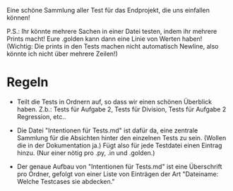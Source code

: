 Eine schöne Sammlung aller Test für das Endprojekt, die uns einfallen können!

P.S.: Ihr könnte mehrere Sachen in einer Datei testen, indem ihr mehrere Prints macht! Eure .golden kann dann eine Linie von Werten haben! (Wichtig: Die prints in den Tests machen nicht automatisch Newline, also könnte ich nicht über mehrere Zeilen!)

# Regeln

- Teilt die Tests in Ordnern auf, so dass wir einen schönen Überblick haben. Z.b.: Tests für Aufgabe 2, Tests für Division, Tests für Aufgabe 2 Regression, etc..

- Die Datei "Intentionen für Tests.md" ist dafür da, eine zentrale Sammlung für die Absichten hinter den einzelnen Tests zu sein. (Wollen die in der Dokumentation ja.)
  Fügt also für jede Testdatei einen Eintrag hinzu. (Nur einer nötig pro .py, .in und .golden.)

- Der genaue Aufbau von "Intentionen für Tests.md" ist eine Überschrift pro Ordner, gefolgt von einer Liste von Einträgen der Art "Dateiname: Welche Testcases sie abdecken."
